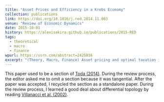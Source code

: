 ```yaml
---
title: "Asset Prices and Efficiency in a Krebs Economy"
collection: publications
link: https://doi.org/10.1016/j.red.2014.11.003
venue: "Review of Economic Dynamics"
date: 2015-10-01
history: https://alexisakira.github.io/publications/2015-RED
tags:
  - theoretical
  - macro
  - finance
wpurl: https://ssrn.com/abstract=2425816
excerpt: "(Theory, Macro, Finance) Asset pricing and optimal taxation in a class of tractable dynamic general equilibrium models; formerly a section of [Toda (2014)](https://doi.org/10.1016/j.jet.2014.09.015)."
---
```


This paper used to be a section of [Toda (2014)](https://doi.org/10.1016/j.jet.2014.09.015). During the review process, the editor asked me to omit a section because it was tangential. After the paper was accepted, I recycled the section as a standalone paper. During the review process, I learned a good deal about differential topology by reading [Villanacci et al. (2002)](https://doi.org/10.1007/978-1-4757-3619-9).